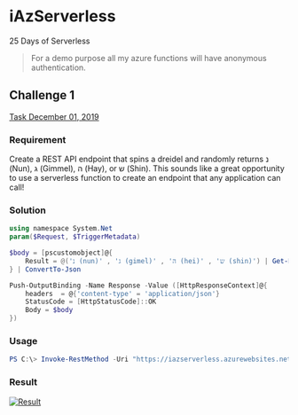 # iAzServerless

25 Days of Serverless

> For a demo purpose all my azure functions will have anonymous authentication.

## Challenge 1

[Task December 01, 2019](https://25daysofserverless.com/calendar/1)

### Requirement

Create a REST API endpoint that spins a dreidel and randomly returns נ (Nun), ג (Gimmel), ה (Hay), or ש (Shin). This sounds like a great opportunity to use a serverless function to create an endpoint that any application can call!

### Solution

```PowerShell
using namespace System.Net
param($Request, $TriggerMetadata)

$body = [pscustomobject]@{
    Result = @('נ (nun)' , 'ג (gimel)' , 'ה (hei)' , 'ש (shin)') | Get-Random
} | ConvertTo-Json

Push-OutputBinding -Name Response -Value ([HttpResponseContext]@{
    headers  = @{'content-type' = 'application/json'}
    StatusCode = [HttpStatusCode]::OK
    Body = $body
})
```

### Usage

```PowerShell
PS C:\> Invoke-RestMethod -Uri "https://iazserverless.azurewebsites.net/api/SpinDreidel"
```

### Result

[![Result](https://cdn.imgbin.com/23/17/19/imgbin-dreidel-hanukkah-accordion-h9LbzwFgKsDz6qF210BZg0i3w.jpg)](https://github.com/ChendrayanV/iAzServerless/blob/master/assets/Dreidel.mp4)
